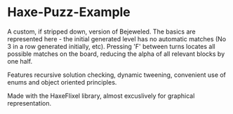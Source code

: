 Haxe-Puzz-Example
=================

A custom, if stripped down, version of Bejeweled. The basics are
represented here - the initial generated level has no automatic
matches (No 3 in a row generated initially, etc). Pressing 'F'
between turns locates all possible matches on the board, reducing
the alpha of all relevant blocks by one half.

Features recursive solution checking, dynamic tweening, convenient
use of enums and object oriented principles.

Made with the HaxeFlixel library, almost excuslively for graphical
representation.
